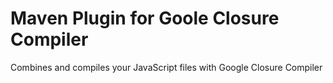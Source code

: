 Maven Plugin for Goole Closure Compiler
====================

Combines and compiles your JavaScript files with Google Closure Compiler
